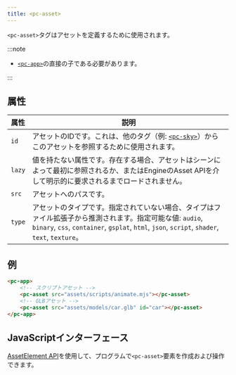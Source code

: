 ```yaml
---
title: <pc-asset>
---
```


`<pc-asset>`タグはアセットを定義するために使用されます。

:::note

* [`<pc-app>`](../pc-app)の直接の子である必要があります。

:::

## 属性

| 属性 | 説明 |
| --- | --- |
| `id` | アセットのIDです。これは、他のタグ（例: [`<pc-sky>`](../pc-sky)）からこのアセットを参照するために使用されます。 |
| `lazy` | 値を持たない属性です。存在する場合、アセットはシーンによって最初に参照されるか、またはEngineのAsset APIを介して明示的に要求されるまでロードされません。 |
| `src` | アセットへのパスです。 |
| `type` | アセットのタイプです。指定されていない場合、タイプはファイル拡張子から推測されます。指定可能な値: `audio`, `binary`, `css`, `container`, `gsplat`, `html`, `json`, `script`, `shader`, `text`, `texture`。 |

## 例

```html
<pc-app>
    <!-- スクリプトアセット -->
    <pc-asset src="assets/scripts/animate.mjs"></pc-asset>
    <!-- GLBアセット -->
    <pc-asset src="assets/models/car.glb" id="car"></pc-asset>
</pc-app>
```

## JavaScriptインターフェース

[AssetElement API](https://api.playcanvas.com/web-components/classes/AssetElement.html)を使用して、プログラムで`<pc-asset>`要素を作成および操作できます。

